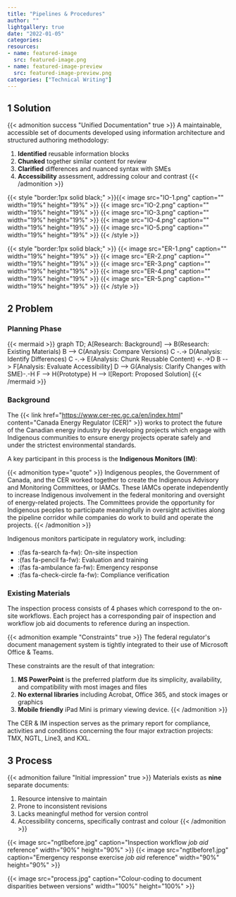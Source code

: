 ```yaml
---
title: "Pipelines & Procedures"
author: ""
lightgallery: true
date: "2022-01-05"
categories: 
resources:
- name: featured-image
  src: featured-image.png
- name: featured-image-preview
  src: featured-image-preview.png
categories: ["Technical Writing"] 
---
```

## 1 Solution


{{< admonition success "Unified Documentation" true >}} A maintainable, accessible set of documents developed using information architecture and structured authoring methodology:
1. **Identified** reusable information blocks
1. **Chunked** together similar content for review
1. **Clarified** differences and nuanced syntax with SMEs 
1. **Accessibility** assessment, addressing colour and contrast
{{< /admonition >}}

{{< style "border:1px solid black;" >}}{{< image src="IO-1.png" caption="" width="19%" height="19%" >}}
{{< image src="IO-2.png" caption="" width="19%" height="19%" >}}
{{< image src="IO-3.png" caption="" width="19%" height="19%" >}}
{{< image src="IO-4.png" caption="" width="19%" height="19%" >}}
{{< image src="IO-5.png" caption="" width="19%" height="19%" >}}
{{< /style >}}

{{< style "border:1px solid black;" >}}
{{< image src="ER-1.png" caption="" width="19%" height="19%" >}}
{{< image src="ER-2.png" caption="" width="19%" height="19%" >}}
{{< image src="ER-3.png" caption="" width="19%" height="19%" >}}
{{< image src="ER-4.png" caption="" width="19%" height="19%" >}}
{{< image src="ER-5.png" caption="" width="19%" height="19%" >}}
{{< /style >}}


## 2 Problem

### Planning Phase

{{< mermaid  >}}
graph TD;
    A[Research: Background] --> B(Research: Existing Materials)
    B --> C(Analysis: Compare Versions)
    C -.-> D(Analysis: Identify Differences)
    C -.-> E(Analysis: Chunk Reusable Content) <-.->D 
    B --> F[Analysis: Evaluate Accessibility]
    D --> G(Analysis: Clarify Changes with SME)-.-H
    F --> H{Prototype}
    H --> I[Report: Proposed Solution] 
{{< /mermaid >}}

### Background 

The {{< link href="https://www.cer-rec.gc.ca/en/index.html" content="Canada Energy Regulator (CER)" >}} works to protect the future of the Canadian energy industry by developing projects which engage with Indigenous communities to ensure energy projects operate safely and under the strictest environmental standards.

A key participant in this process is the **Indigenous Monitors (IM)**:

{{< admonition type="quote" >}} Indigenous peoples, the Government of Canada, and the CER worked together to create the Indigenous Advisory and Monitoring Committees, or IAMCs. These IAMCs operate independently to increase Indigenous involvement in the federal monitoring and oversight of energy-related projects. The Committees provide the opportunity for Indigenous peoples to participate meaningfully in oversight activities along the pipeline corridor while companies do work to build and operate the projects. {{< /admonition >}}

Indigenous monitors participate in regulatory work, including:

* :(fas fa-search fa-fw): On-site inspection
* :(fas fa-pencil fa-fw): Evaluation and training
* :(fas fa-ambulance fa-fw): Emergency response
* :(fas fa-check-circle fa-fw): Compliance verification

### Existing Materials

The inspection process consists of 4 phases which correspond to the on-site workflows. Each project has a corresponding pair of inspection and workflow job aid documents to reference during an inspection. <br>

{{< admonition example "Constraints" true >}} The federal regulator's document management system is tightly integrated to their use of Microsoft Office & Teams.

These constraints are the result of that integration:
1. **MS PowerPoint** is the preferred platform due its simplicity, availability, and compatibility with most images and files
1. **No external libraries** including Acrobat, Office 365, and stock images or graphics
1. **Mobile friendly** iPad Mini is primary viewing device. 
{{< /admonition >}}

The CER & IM inspection serves as the primary report for compliance, activities and conditions concerning the four major extraction projects: TMX, NGTL, Line3, and KXL.

## 3 Process

{{< admonition failure "Initial impression" true >}} Materials exists as **nine** separate documents:
1. Resource intensive to maintain
1. Prone to inconsistent revisions
1. Lacks meaningful method for version control
1. Accessibility concerns, specifically contrast and colour
{{< /admonition >}}

{{< image src="ngtlbefore.jpg" caption="Inspection workflow *job aid* reference" width="90%" height="90%" >}}
{{< image src="ngtlbefore1.jpg" caption="Emergency response exercise *job aid* reference" width="90%" height="90%" >}}

{{< image src="process.jpg" caption="Colour-coding to document disparities between versions" width="100%" height="100%" >}}

